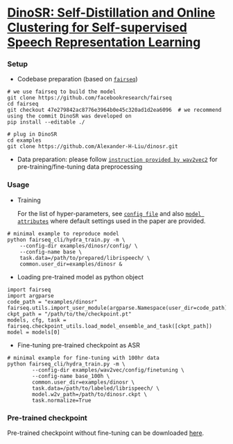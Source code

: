 
# [DinoSR: Self-Distillation and Online Clustering for Self-supervised Speech Representation Learning](https://arxiv.org/pdf/2305.10005.pdf)


### Setup

- Codebase preparation (based on [`fairseq`](https://github.com/facebookresearch/fairseq))
```
# we use fairseq to build the model
git clone https://github.com/facebookresearch/fairseq
cd fairseq
git checkout 47e279842ac8776e3964b0e45c320ad1d2ea6096  # we recommend using the commit DinoSR was developed on
pip install --editable ./

# plug in DinoSR
cd examples
git clone https://github.com/Alexander-H-Liu/dinosr.git
```

- Data preparation:
please follow [`instruction provided by wav2vec2`](https://github.com/facebookresearch/fairseq/tree/main/examples/wav2vec) for pre-training/fine-tuning data preprocessing


### Usage

- Training

    For the list of hyper-parameters, see [`config file`](config/base.yaml) and also [`model attributes`](models/dinosr.py) where default settings used in the paper are provided. 

```
# minimal example to reproduce model
python fairseq_cli/hydra_train.py -m \
    --config-dir examples/dinosr/config/ \
    --config-name base \
    task.data=/path/to/prepared/librispeech/ \
    common.user_dir=examples/dinosr &
```

- Loading pre-trained model as python object

```
import fairseq
import argparse
code_path = "examples/dinosr"
fairseq.utils.import_user_module(argparse.Namespace(user_dir=code_path))
ckpt_path = "/path/to/the/checkpoint.pt"
models, cfg, task = fairseq.checkpoint_utils.load_model_ensemble_and_task([ckpt_path])
model = models[0]
```

- Fine-tuning pre-trained checkpoint as ASR

```
# minimal example for fine-tuning with 100hr data
python fairseq_cli/hydra_train.py -m \
        --config-dir examples/wav2vec/config/finetuning \
        --config-name base_100h \
        common.user_dir=examples/dinosr \
        task.data=/path/to/labeled/librispeech/ \
        model.w2v_path=/path/to/dinosr.ckpt \
        task.normalize=True
```

### Pre-trained checkpoint

Pre-trained checkpoint without fine-tuning can be downloaded [here](https://data.csail.mit.edu/placesaudio/dinosr/dinosr.ckpt).
